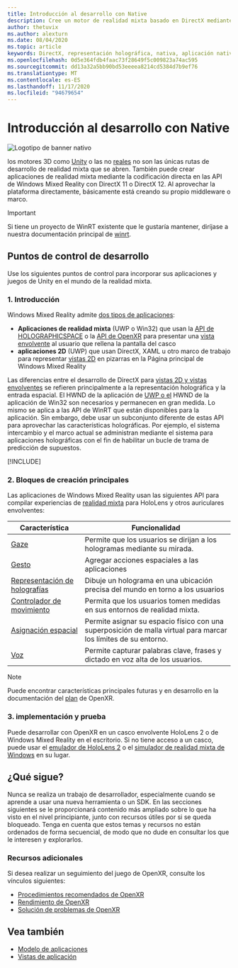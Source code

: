 ```yaml
---
title: Introducción al desarrollo con Native
description: Cree un motor de realidad mixta basado en DirectX mediante las API de realidad mixta de Windows directamente.
author: thetuvix
ms.author: alexturn
ms.date: 08/04/2020
ms.topic: article
keywords: DirectX, representación holográfica, nativa, aplicación nativa, WinRT, aplicación de WinRT, API de plataforma, motor personalizado, middleware, auriculares de realidad mixta, auriculares de realidad mixta de Windows, auriculares de realidad virtual
ms.openlocfilehash: 0d5e364fdb4faac73f28649f5c009823a74ac595
ms.sourcegitcommit: dd13a32a5bb90bd53eeeea8214cd5384d7b9ef76
ms.translationtype: MT
ms.contentlocale: es-ES
ms.lasthandoff: 11/17/2020
ms.locfileid: "94679654"
---
```

# <a name="native-development-overview"></a>Introducción al desarrollo con Native

![Logotipo de banner nativo](../images/native_logo_banner.png)

los motores 3D como [Unity](../unity/unity-development-overview.md) o las no [reales](../unreal/unreal-development-overview.md) no son las únicas rutas de desarrollo de realidad mixta que se abren. También puede crear aplicaciones de realidad mixta mediante la codificación directa en las API de Windows Mixed Reality con DirectX 11 o DirectX 12. Al aprovechar la plataforma directamente, básicamente está creando su propio middleware o marco. 

> [!IMPORTANT]
> Si tiene un proyecto de WinRT existente que le gustaría mantener, diríjase a nuestra documentación principal de [winrt](creating-a-holographic-directx-project.md). 

## <a name="development-checkpoints"></a>Puntos de control de desarrollo

Use los siguientes puntos de control para incorporar sus aplicaciones y juegos de Unity en el mundo de la realidad mixta.

### <a name="1-getting-started"></a>1. Introducción

Windows Mixed Reality admite [dos tipos de aplicaciones](../../design/app-views.md):
* **Aplicaciones de realidad mixta** (UWP o Win32) que usan la [API de HOLOGRAPHICSPACE](getting-a-holographicspace.md) o la [API de OpenXR](openxr.md) para presentar una [vista envolvente](../../design/app-views.md) al usuario que rellena la pantalla del casco
* **aplicaciones 2D** (UWP) que usan DirectX, XAML u otro marco de trabajo para representar [vistas 2D](../../design/app-views.md#2d-views) en pizarras en la Página principal de Windows Mixed Reality

Las diferencias entre el desarrollo de DirectX para [vistas 2D y vistas envolventes](../../design/app-views.md) se refieren principalmente a la representación holográfica y la entrada espacial. El HWND de la aplicación de [UWP o el](https://msdn.microsoft.com/library/windows/apps/windows.applicationmodel.core.iframeworkview.aspx) HWND de la aplicación de Win32 son necesarios y permanecen en gran medida. Lo mismo se aplica a las API de WinRT que están disponibles para la aplicación. Sin embargo, debe usar un subconjunto diferente de estas API para aprovechar las características holográficas. Por ejemplo, el sistema intercambio y el marco actual se administran mediante el sistema para aplicaciones holográficas con el fin de habilitar un bucle de trama de predicción de supuestos.

[!INCLUDE[](../includes/native-getting-started.md)]

### <a name="2-core-building-blocks"></a>2. Bloques de creación principales

Las aplicaciones de Windows Mixed Reality usan las siguientes API para compilar experiencias de [realidad mixta](../../discover/mixed-reality.md) para HoloLens y otros auriculares envolventes:

|  Característica  |  Funcionalidad  |
| --- | --- |
| [Gaze](../../design/gaze-and-commit.md) | Permite que los usuarios se dirijan a los hologramas mediante su mirada. |
| [Gesto](../../design/gaze-and-commit.md#composite-gestures) | Agregar acciones espaciales a las aplicaciones |
| [Representación de holografías](../platform-capabilities-and-apis/rendering.md) | Dibuje un holograma en una ubicación precisa del mundo en torno a los usuarios |
| [Controlador de movimiento](../../design/motion-controllers.md) | Permita que los usuarios tomen medidas en sus entornos de realidad mixta. |
| [Asignación espacial](../../design/spatial-mapping.md) | Permite asignar su espacio físico con una superposición de malla virtual para marcar los límites de su entorno. |
| [Voz](../../design/voice-input.md) | Permite capturar palabras clave, frases y dictado en voz alta de los usuarios. |
 
> [!NOTE]
> Puede encontrar características principales futuras y en desarrollo en la documentación del [plan](openxr.md#roadmap) de OpenXR.

### <a name="3-deploying-and-testing"></a>3. implementación y prueba

Puede desarrollar con OpenXR en un casco envolvente HoloLens 2 o de Windows Mixed Reality en el escritorio.  Si no tiene acceso a un casco, puede usar el [emulador de HoloLens 2](../platform-capabilities-and-apis/using-the-hololens-emulator.md) o el [simulador de realidad mixta de Windows](../platform-capabilities-and-apis/using-the-windows-mixed-reality-simulator.md) en su lugar.

## <a name="whats-next"></a>¿Qué sigue?

Nunca se realiza un trabajo de desarrollador, especialmente cuando se aprende a usar una nueva herramienta o un SDK. En las secciones siguientes se le proporcionará contenido más ampliado sobre lo que ha visto en el nivel principiante, junto con recursos útiles por si se queda bloqueado. Tenga en cuenta que estos temas y recursos no están ordenados de forma secuencial, de modo que no dude en consultar los que le interesen y explorarlos.

### <a name="additional-resources"></a>Recursos adicionales

Si desea realizar un seguimiento del juego de OpenXR, consulte los vínculos siguientes:

* [Procedimientos recomendados de OpenXR](openxr-best-practices.md)
* [Rendimiento de OpenXR](openxr-performance.md)
* [Solución de problemas de OpenXR](openxr-troubleshooting.md)

## <a name="see-also"></a>Vea también
* [Modelo de aplicaciones](../../design/app-model.md)
* [Vistas de aplicación](../../design/app-views.md)
